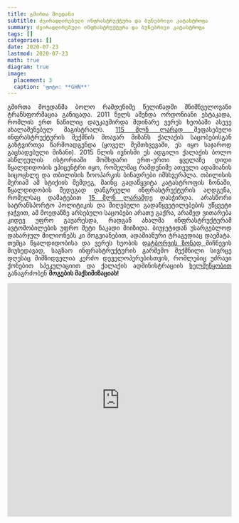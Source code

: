 ```yaml
---
title: გმირთა მოედანი
subtitle: ძვირადღირებული ინფრასტრუქტურა და ბუნებრივი კატასტროფა 
summary: ძვირადღირებული ინფრასტრუქტურა და ბუნებრივი კატასტროფა
tags: []
categories: []
date: 2020-07-23
lastmod: 2020-07-23
math: true
diagram: true
image:
  placement: 3
  caption: 'ფოტო: **GHN**'
---
```

<p align="justify">
გმირთა მოედანმა ბოლო რამდენიმე წელიწადში მნიშნველოვანი ტრანსფორმაცია განიცადა. 2011 წელს  აშენდა ორდონიანი ესტაკადა, რომლის ერთ ნაწილიც დაუკავშირდა მდინარე ვერეს ხეობაში ასევე ახალაშენებულ მაგისტრალს. <a href="https://idfi.ge/ge/news-66"> 115 მლნ ლარად </a> შეფასებული ინფრასტრუქტურის შექმნის მთავარ მიზანს ქალაქის საცობებისგან განტვირთვა წარმოადგენდა (ყოველ შემთხვევაში, ეს იყო საჯაროდ გაცხადებული მიზანი). 
2015 წლის ივნისში ეს ადგილი ქალაქის ბოლო ასწლეულის ისტორიაში მომხდარი ერთ-ერთი ყველაზე დიდი წყალდიდობის ეპიცენტრი იყო, რომელმაც რამდენიმე ათეული ადამიანის სიცოცხლე და თბილისის ზოოპარკის ბინადრები იმსხვერპლა. თბილისის მერიამ ამ სტიქიის შემდეგ, მაინც გადაწყვიტა კატასტროფის ზონაში, წყალდიდობის შედეგად დანგრეული ინფრასტრუქტურის აღდგენა, რომელსაც დამატებით  <a href="http://tbilisi.gov.ge/news/1358"> 15 მლნ ლარამდე</a> დასჭირდა.
არასწორი სატრანსპორტო პოლიტიკის და მიღებული გადაწყვეტილებების უწყვეტი ჯაჭვით,  ამ მოედანზე არსებული საცობები არათუ გაქრა, არამედ ვითარება კიდევ უფრო გაუარესდა, რადგან ახალმა ინფრასტრუქტურამ ავტომობილების უფრო მეტი ნაკადი მიიზიდა. ბიუჯეტიდან უსარგებლოდ დახარჯულ მილიონებს კი მოგვიანებით, ადამიანური ტრაგედიაც დაემატა. 
თუმცა წყალდიდობისა და ვერეს ხეობის <a href="http://www.wmo.int/pages/prog/hwrp/RA6/documents/2016/session3/Flash-Flood-events-Georgia2015-Megrelidze.pdf"> დატბორვის ზონად </a> მიჩნევის მიუხედავად, საგზაო ინფრასტრუქტურის გარშემო შექმნილი სივრცე დღესაც მიმზიდველია კერძო დეველოპერებისთვის, რომლებიც უძრავი ქონებით სპეკულაციით და ქალაქის ადმინისტრაციის <a href="https://netgazeti.ge/news/339122/"> ხელშეწყობით </a> განაგრძობენ <b>მოგების მაქსიმიზაციას!</b></p>

<div><iframe frameborder="0" class="juxtapose" width="100%" height="525" src="https://cdn.knightlab.com/libs/juxtapose/latest/embed/index.html?uid=290408d6-4320-11e9-9c6a-0edaf8f81e27"></iframe></div>


